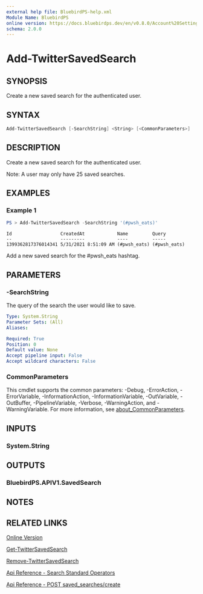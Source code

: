 ```yaml
---
external help file: BluebirdPS-help.xml
Module Name: BluebirdPS
online version: https://docs.bluebirdps.dev/en/v0.8.0/Account%20Settings%2C%20User%20Profile%2C%20and%20Saved%20Searches/Add-TwitterSavedSearch
schema: 2.0.0
---
```


# Add-TwitterSavedSearch

## SYNOPSIS

Create a new saved search for the authenticated user.

## SYNTAX

```powershell
Add-TwitterSavedSearch [-SearchString] <String> [<CommonParameters>]
```

## DESCRIPTION

Create a new saved search for the authenticated user.

Note: A user may only have 25 saved searches.

## EXAMPLES

### Example 1

```powershell
PS > Add-TwitterSavedSearch -SearchString '(#pwsh_eats)'
```

```text
Id                  CreatedAt            Name         Query
--                  ---------            ----         -----
1399362817376014341 5/31/2021 8:51:09 AM (#pwsh_eats) (#pwsh_eats)
```

Add a new saved search for the #pwsh_eats hashtag.

## PARAMETERS

### -SearchString

The query of the search the user would like to save.

```yaml
Type: System.String
Parameter Sets: (All)
Aliases:

Required: True
Position: 0
Default value: None
Accept pipeline input: False
Accept wildcard characters: False
```

### CommonParameters

This cmdlet supports the common parameters: -Debug, -ErrorAction, -ErrorVariable, -InformationAction, -InformationVariable, -OutVariable, -OutBuffer, -PipelineVariable, -Verbose, -WarningAction, and -WarningVariable. For more information, see [about_CommonParameters](http://go.microsoft.com/fwlink/?LinkID=113216).

## INPUTS

### System.String

## OUTPUTS

### BluebirdPS.APIV1.SavedSearch

## NOTES

## RELATED LINKS

[Online Version](https://docs.bluebirdps.dev/en/v0.8.0/Account%20Settings%2C%20User%20Profile%2C%20and%20Saved%20Searches/Add-TwitterSavedSearch)

[Get-TwitterSavedSearch](https://docs.bluebirdps.dev/en/v0.8.0/Account%20Settings%2C%20User%20Profile%2C%20and%20Saved%20Searches/Get-TwitterSavedSearch)

[Remove-TwitterSavedSearch](https://docs.bluebirdps.dev/en/v0.8.0/Account%20Settings%2C%20User%20Profile%2C%20and%20Saved%20Searches/Remove-TwitterSavedSearch)

[Api Reference - Search Standard Operators](https://developer.twitter.com/en/docs/twitter-api/v1/rules-and-filtering/overview/standard-operators)

[Api Reference - POST saved_searches/create](https://developer.twitter.com/en/docs/twitter-api/v1/accounts-and-users/manage-account-settings/api-reference/post-saved_searches-create)
